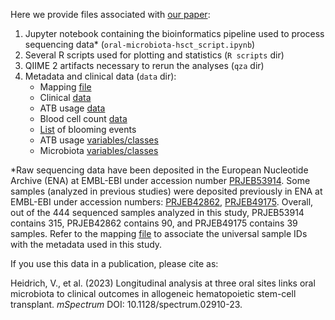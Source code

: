 Here we provide files associated with [our paper](https://doi.org/10.1128/spectrum.02910-23):

1. Jupyter notebook containing the bioinformatics pipeline used to process sequencing data* (`oral-microbiota-hsct_script.ipynb`)
2. Several R scripts used for plotting and statistics (`R scripts` dir)
3. QIIME 2 artifacts necessary to rerun the analyses (`qza` dir)
4. Metadata and clinical data (`data` dir):
    - Mapping [file](https://github.com/vitorheidrich/oral-microbiota-hsct/blob/main/data/mapping_tmo_0.tsv)
    - Clinical [data](https://github.com/vitorheidrich/oral-microbiota-hsct/blob/main/data/DadosClinicosTMO_09.05.2021.csv)
    - ATB usage [data](https://github.com/vitorheidrich/oral-microbiota-hsct/blob/main/data/ATB_data_220622.csv)
    - Blood cell count [data](https://github.com/vitorheidrich/oral-microbiota-hsct/blob/main/data/Dados_hemog_resiliencia_250522.csv)
    - [List](https://github.com/vitorheidrich/oral-microbiota-hsct/blob/main/data/260522_blooms_list.csv) of blooming events
    - ATB usage [variables/classes](https://github.com/vitorheidrich/oral-microbiota-hsct/blob/main/data/300622_ATB_classification.csv)
    - Microbiota [variables/classes](https://github.com/vitorheidrich/oral-microbiota-hsct/blob/main/data/300522_microbiota-variables.csv)

*Raw sequencing data have been deposited in the European Nucleotide Archive (ENA) at EMBL-EBI under accession number [PRJEB53914](https://ebi.ac.uk/ena/browser/view/PRJEB53914). Some samples (analyzed in previous studies) were deposited previously in ENA at EMBL-EBI under accession numbers: [PRJEB42862](https://ebi.ac.uk/ena/browser/view/PRJEB42862), [PRJEB49175](https://ebi.ac.uk/ena/browser/view/PRJEB49175). Overall, out of the 444 sequenced samples analyzed in this study, PRJEB53914 contains 315,  PRJEB42862 contains 90, and PRJEB49175 contains 39 samples. Refer to the mapping [file](https://github.com/vitorheidrich/oral-microbiota-hsct/blob/main/data/mapping_tmo_0.tsv) to associate the universal sample IDs with the metadata used in this study.

If you use this data in a publication, please cite as:

Heidrich, V., et al. (2023) Longitudinal analysis at three oral sites links oral microbiota to clinical outcomes in allogeneic hematopoietic stem-cell transplant. _mSpectrum_ DOI: 10.1128/spectrum.02910-23.
